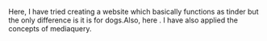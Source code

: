 Here, I have tried creating a website which basically functions as tinder but the only difference is it is for dogs.Also, here . I have also applied the concepts of mediaquery.
